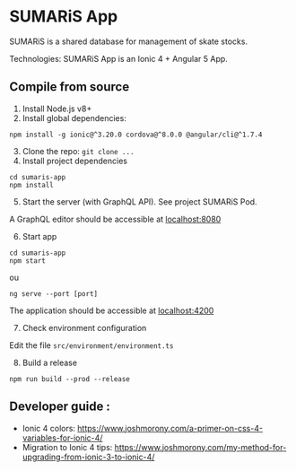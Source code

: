 # SUMARiS App

SUMARiS is a shared database for management of skate stocks.

Technologies: SUMARiS App is an Ionic 4 + Angular 5 App.

## Compile from source

1. Install Node.js v8+
3. Install global dependencies: 
```
npm install -g ionic@^3.20.0 cordova@^8.0.0 @angular/cli@^1.7.4
```
3. Clone the repo: `git clone ...`
4. Install project dependencies
```
cd sumaris-app
npm install
```

5. Start the server (with GraphQL API). See project SUMARiS Pod.

A GraphQL editor should be accessible at [localhost:8080](http://localhost:8080/graphql)

6. Start app
```
cd sumaris-app
npm start
```
ou
```
ng serve --port [port]
```

The application should be accessible at [localhost:4200](http://localhost:4200)

7. Check environment configuration

Edit the file `src/environment/environment.ts`

8. Build a release
```
npm run build --prod --release
```


## Developer guide :

- Ionic 4 colors: https://www.joshmorony.com/a-primer-on-css-4-variables-for-ionic-4/
- Migration to Ionic 4 tips: https://www.joshmorony.com/my-method-for-upgrading-from-ionic-3-to-ionic-4/

